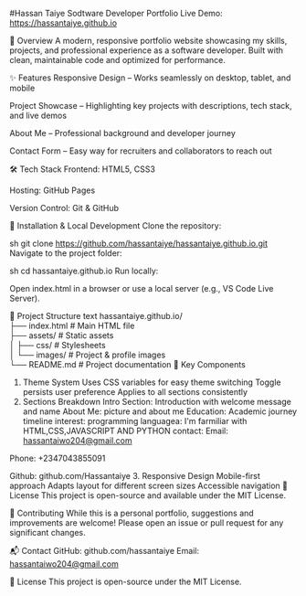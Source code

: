 #Hassan Taiye Sodtware Developer Portfolio
Live Demo: https://hassantaiye.github.io

🚀 Overview
A modern, responsive portfolio website showcasing my skills, projects, and professional experience as a software developer. Built with clean, maintainable code and optimized for performance.

✨ Features
Responsive Design – Works seamlessly on desktop, tablet, and mobile

Project Showcase – Highlighting key projects with descriptions, tech stack, and live demos


About Me – Professional background and developer journey

Contact Form – Easy way for recruiters and collaborators to reach out

🛠 Tech Stack
Frontend: HTML5, CSS3

Hosting: GitHub Pages

Version Control: Git & GitHub

🔧 Installation & Local Development
Clone the repository:

sh
git clone https://github.com/hassantaiye/hassantaiye.github.io.git
Navigate to the project folder:

sh
cd hassantaiye.github.io
Run locally:

Open index.html in a browser or use a local server (e.g., VS Code Live Server).

📂 Project Structure
text
hassantaiye.github.io/  
├── index.html          # Main HTML file  
├── assets/             # Static assets  
│   ├── css/            # Stylesheets   
│   └── images/         # Project & profile images  
└── README.md           # Project documentation 
🎯 Key Components
1. Theme System
Uses CSS variables for easy theme switching
Toggle persists user preference
Applies to all sections consistently
2. Sections Breakdown
Intro Section: Introduction with welcome message and name
About Me: picture and about me
Education: Academic journey timeline
interest:
programming languagea: I'm farmiliar with HTML,CSS,JAVASCRIPT AND PYTHON
contact: Email: hassantaiwo204@gmail.com

Phone: +2347043855091

Github: github.com/Hassantaiye
3. Responsive Design
Mobile-first approach
Adapts layout for different screen sizes
Accessible navigation
📜 License
This project is open-source and available under the MIT License.

🤝 Contributing
While this is a personal portfolio, suggestions and improvements are welcome! Please open an issue or pull request for any significant changes.

📬 Contact
GitHub: github.com/hassantaiye
Email: hassantaiwo204@gmail.com

📜 License
This project is open-source under the MIT License.

